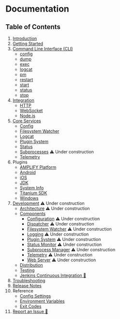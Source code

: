 # Documentation

## Table of Contents

1. [Introduction](Introduction.md)
2. [Getting Started](Getting%20Started.md)
3. [Command Line Interface (CLI)](CLI/README.md)
   * [config](CLI/config.md)
   * [dump](CLI/dump.md)
   * [exec](CLI/exec.md)
   * [logcat](CLI/logcat.md)
   * [pm](CLI/pm.md)
   * [restart](CLI/restart.md)
   * [start](CLI/start.md)
   * [status](CLI/status.md)
   * [stop](CLI/stop.md)
4. [Integration](Integration/README.md)
   * [HTTP](Integration/HTTP.md)
   * [WebSocket](Integration/WebSocket.md)
   * [Node.js](Integration/Nodejs.md)
5. [Core Services](Core%20Services/README.md)
   * [Config](Core%20Services/config.md)
   * [Filesystem Watcher](Core%20Services/fswatch.md)
   * [Logcat](Core%20Services/logcat.md)
   * [Plugin System](Core%20Services/plugin.md)
   * [Status](Core%20Services/status.md)
   * [Subprocesses](Core%20Services/subprocess.md)                          :warning: Under construction
   * [Telemetry](Core%20Services/telemetry.md)
6. Plugins
   * [AMPLIFY Platform](https://github.com/appcelerator/appcd-plugin-amplify#readme)
   * [Android](https://github.com/appcelerator/appcd-plugin-android#readme)
   * [iOS](https://github.com/appcelerator/appcd-plugin-ios#readme)
   * [JDK](https://github.com/appcelerator/appcd-plugin-jdk#readme)
   * [System Info](https://github.com/appcelerator/appcd-plugin-system-info#readme)
   * [Titanium SDK](https://github.com/appcelerator/appcd-plugin-titanium#readme)
   * [Windows](https://github.com/appcelerator/appcd-plugin-windows#readme)
7. [Development](Development/README.md)                                     :warning: Under construction
   * [Architecture](Development/Architecture.md)                            :warning: Under construction
   * [Components](Development/Components/README.md)
     - [Configuration](Development/Components/Configuration.md)             :warning: Under construction
     - [Dispatcher](Development/Components/Dispatcher.md)                   :warning: Under construction
     - [Filesystem Watcher](Development/Components/Filesystem%20Watcher.md) :warning: Under construction
     - [Logging](Development/Components/Logging.md)                         :warning: Under construction
     - [Plugin System](Development/Components/Plugin%20System.md)           :warning: Under construction
     - [Status Monitor](Development/Components/Status%20Monitor.md)         :warning: Under construction
     - [Subprocess Manager](Development/Components/Subprocess%20Manager.md) :warning: Under construction
     - [Telemetry](Development/Components/Telemetry.md)                     :warning: Under construction
     - [Web Server](Development/Components/Web%20Server.md)                 :warning: Under construction
   * [Distribution](Development/Distribution.md)
   * [Testing](Development/Testing.md)
   * [Jenkins Continuous Integration :link:](https://jenkins.appcelerator.org/blue/organizations/jenkins/cli%2Fappc-daemon/activity/)
8. [Troubleshooting](Troubleshooting.md)
9. [Release Notes](Release%20Notes/README.md)
10. Reference
    * [Config Settings](Config%20Settings.md)
    * [Environment Variables](Environment%20Variables.md)
    * [Exit Codes](Exit%20Codes.md)
11. [Report an Issue :link:](https://jira.appcelerator.org/projects/DAEMON/issues)
